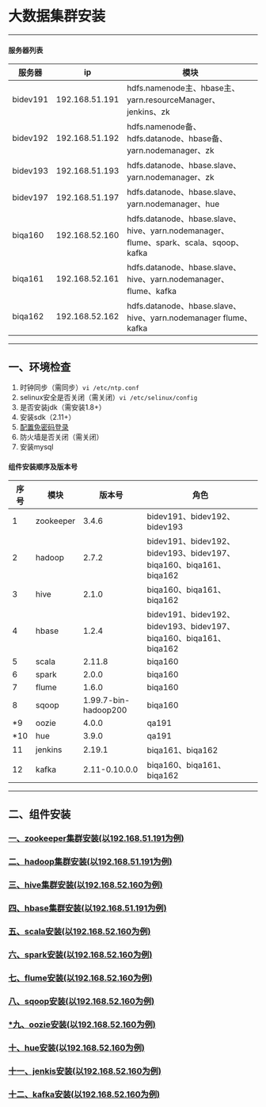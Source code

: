# 大数据集群安装

***

#### 服务器列表
服务器 | ip | 模块
------|------------|---------
bidev191 | 192.168.51.191 | hdfs.namenode主、hbase主、yarn.resourceManager、jenkins、zk
bidev192 | 192.168.51.192 | hdfs.namenode备、hdfs.datanode、hbase备、yarn.nodemanager、zk
bidev193 | 192.168.51.193 | hdfs.datanode、hbase.slave、yarn.nodemanager、zk
bidev197 | 192.168.51.197 | hdfs.datanode、hbase.slave、yarn.nodemanager、hue
biqa160 | 192.168.52.160 | hdfs.datanode、hbase.slave、hive、yarn.nodemanager、flume、spark、scala、sqoop、kafka
biqa161 | 192.168.52.161 | hdfs.datanode、hbase.slave、hive、yarn.nodemanager、flume、kafka
biqa162 | 192.168.52.162 | hdfs.datanode、hbase.slave、hive、yarn.nodemanager  flume、kafka

<!-- 
bidev192 | apache-flume-1.6.0-bin  hadoop-2.7.2       kafka_2.11-0.10.0.0        zookeeper-3.4.6  apache-flume-1.6.0-fixed-bin.tar.gz  hbase-1.2.4    scala-2.11.8
apache-hive-2.1.1-bin impala-2.8.0-cdh5.11.0-src.tar.gz <br/>spark-2.0.0-bin-hadoop2.7 | tt
bidev191 | apache-hive-2.1.1-bin  backup        hbase-1.2.4  kafka_2.11-0.10.0.0    oozie-4.0.0-cdh5.1.0  zkui
apache-maven-3.5.0     hadoop-2.7.2  hue-3.11.0   kafka-manager-1.3.0.8  scala-2.11.8          zookeeper-3.4.6
 -->

 ***

## 一、环境检查

1. 时钟同步（需同步）`vi /etc/ntp.conf`
2. selinux安全是否关闭（需关闭）`vi /etc/selinux/config` 
3. 是否安装jdk（需安装1.8+）
4. 安装sdk（2.11+）
5. [配置免密码登录](http://www.jb51.net/article/95897.htm)
6. 防火墙是否关闭（需关闭）
7. 安装mysql


#### 组件安装顺序及版本号
序号|模块|版本号|角色
----|------------------|------------|------------------------|
1 | zookeeper | 3.4.6 | bidev191、bidev192、bidev193
2 | hadoop | 2.7.2 | bidev191、bidev192、bidev193、bidev197、biqa160、biqa161、biqa162
3 | hive | 2.1.0 | biqa160、biqa161、biqa162 
4 | hbase | 1.2.4 | bidev191、bidev192、bidev193、bidev197、biqa160、biqa161、biqa162 
5 | scala | 2.11.8 | biqa160 
6 | spark | 2.0.0 | biqa160 
7 | flume | 1.6.0 | biqa160 
8 | sqoop | 1.99.7-bin-hadoop200 | biqa160 
*9 | oozie | 4.0.0 | qa191 
*10 | hue | 3.9.0 | qa191 
11 | jenkins | 2.19.1 | biqa161、biqa162
12 | kafka | 2.11-0.10.0.0 | biqa160、biqa161、biqa162 

***

## 二、组件安装
### [一、zookeeper集群安装(以192.168.51.191为例)](./zookeeper安装.md)

### [二、hadoop集群安装(以192.168.51.191为例)](./hadoop安装.md)

### [三、hive集群安装(以192.168.52.160为例)](./hive安装.md)

### [四、hbase集群安装(以192.168.51.191为例)](./hbase安装.md)

### [五、scala安装(以192.168.52.160为例)](./scala安装.md)

### [六、spark安装(以192.168.52.160为例)](./spark安装.md)

### [七、flume安装(以192.168.52.160为例)](./flume安装.md)

### [八、sqoop安装(以192.168.52.160为例)](./sqoop安装.md)

### [*九、oozie安装(以192.168.52.160为例)](./oozie安装.md)

### [十、hue安装(以192.168.52.160为例)](./hue安装.md)

### [十一、jenkis安装(以192.168.52.160为例)](./jenkis安装.md)

### [十二、kafka安装(以192.168.52.160为例)](./kafka安装.md)




















